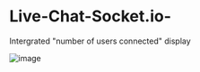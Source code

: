 # Live-Chat-Socket.io-

Intergrated "number of users connected" display

![image](https://user-images.githubusercontent.com/62469628/226636306-f29f0393-c261-4615-9f55-b94c5a235020.png)
